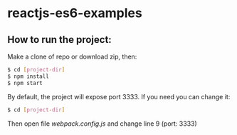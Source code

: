 # reactjs-es6-examples
## How to run the project:
Make a clone of repo or download zip, then:

 ```sh
$ cd [project-dir]
$ npm install
$ npm start
```

By default, the project will expose port 3333. If you need you can change it:
```sh
$ cd [project-dir]
```
Then open file *webpack.config.js* and change line 9 (port: 3333)
